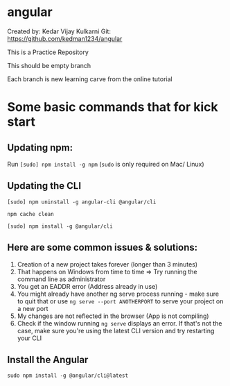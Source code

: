 # angular

Created by: Kedar Vijay Kulkarni
Git: https://github.com/kedman1234/angular


This is a Practice Repository

This should be empty branch

Each branch is new learning carve from the online tutorial

# Some basic commands that for kick start

## Updating npm:
Run `[sudo] npm install -g npm`  (`sudo`  is only required on Mac/ Linux)

## Updating the CLI
`[sudo] npm uninstall -g angular-cli @angular/cli` 

`npm cache clean` 

`[sudo] npm install -g @angular/cli` 

## Here are some common issues & solutions:

1. Creation of a new project takes forever (longer than 3 minutes)
2. That happens on Windows from time to time => Try running the command line as administrator
3. You get an EADDR error (Address already in use)
4. You might already have another ng serve process running - make sure to quit that or use `ng serve --port ANOTHERPORT`  to serve your project on a new port
5. My changes are not reflected in the browser (App is not compiling)
6. Check if the window running `ng serve`  displays an error. If that's not the case, make sure you're using the latest CLI version and try restarting your CLI

 
## Install the Angular 

`sudo npm install -g @angular/cli@latest`
